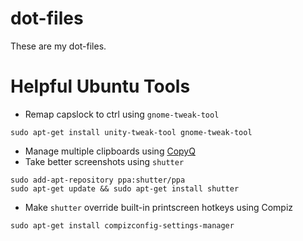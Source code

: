 # dot-files

These are my dot-files.

# Helpful Ubuntu Tools

- Remap capslock to ctrl using `gnome-tweak-tool`
```
sudo apt-get install unity-tweak-tool gnome-tweak-tool
```
- Manage multiple clipboards using [CopyQ](https://github.com/hluk/CopyQ)
- Take better screenshots using `shutter`
```
sudo add-apt-repository ppa:shutter/ppa
sudo apt-get update && sudo apt-get install shutter
```
- Make `shutter` override built-in printscreen hotkeys using Compiz
```
sudo apt-get install compizconfig-settings-manager
```
